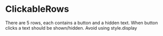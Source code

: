 # ClickableRows

There are 5 rows, each contains a button and a hidden text. 
When button clicks a text should be shown/hidden.
Avoid using style.display
